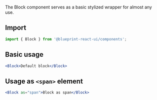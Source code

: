 The Block component serves as a basic stylized wrapper for almost any use.

## Import
```jsx static
import { Block } from '@blueprint-react-ui/components';
```

## Basic usage
```jsx
<Block>Default block</Block>
```

## Usage as `<span>` element
```jsx
<Block as="span">Block as span</Block>
```
